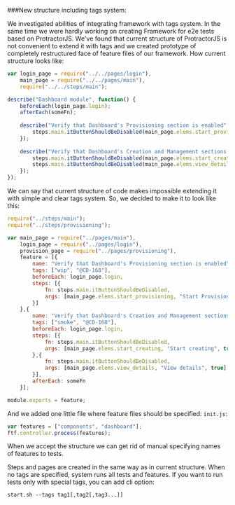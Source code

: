###New structure including tags system:

We investigated abilities of integrating framework with tags system. In the same time we were hardly working on creating Framework for e2e tests based on ProtractorJS.
We've found that current structure of ProtractorJS is not convenient to extend it with tags and we created prototype of completely restructured face of feature files of our framework.
How current structure looks like:

```js
var login_page = require("../../pages/login"),
    main_page = require("../../pages/main"),
    require("../../steps/main");

describe("Dashboard module", function() {
    beforeEach(login_page.login);
    afterEach(someFn);
    
    describe("Verify that Dashboard's Provisioning section is enabled", function() {
        steps.main.itButtonShouldBeDisabled(main_page.elems.start_provisioning, "Start Provisioning", false);
    });
    
    describe("Verify that Dashboard's Creation and Management sections are disabled", function() {
        steps.main.itButtonShouldBeDisabled(main_page.elems.start_creating, "Start creating", true);
        steps.main.itButtonShouldBeDisabled(main_page.elems.view_details, "View details", true);
    });
});
```

We can say that current structure of code makes impossible extending it with simple and clear tags system. So, we decided to make it to look like this:

```js
require("../steps/main");
require("../steps/provisioning");

var main_page = require("../pages/main"),
    login_page = require("../pages/login"),
    provision_page = require("../pages/provisioning"),
    feature = [{
        name: "Verify that Dashboard's Provisioning section is enabled",
        tags: ["wip", "@CD-168"],
        beforeEach: login_page.login,
        steps: [{
            fn: steps.main.itButtonShouldBeDisabled,
            args: [main_page.elems.start_provisioning, "Start Provisioning", false]
        }]
    },{
        name: "Verify that Dashboard's Creation and Management sections are disabled",
        tags: ["smoke", "@CD-168"],
        beforeEach: login_page.login,
        steps: [{
            fn: steps.main.itButtonShouldBeDisabled,
            args: [main_page.elems.start_creating, "Start creating", true]
        },{
            fn: steps.main.itButtonShouldBeDisabled,
            args: [main_page.elems.view_details, "View details", true]
        }],
        afterEach: someFn
    }];

module.exports = feature;
```

And we added one little file where feature files should be specified: `init.js`:

```js
var features = ["components", "dashboard"];
ftf.controller.process(features);
```

When we accept the structure we can get rid of manual specifying names of features to tests. 

Steps and pages are created in the same way as in current structure. 
When no tags are specified, system runs all tests and features.
If you want to run tests only with special tags, you can add cli option:

```Shell
start.sh --tags tag1[,tag2[,tag3...]]
```
